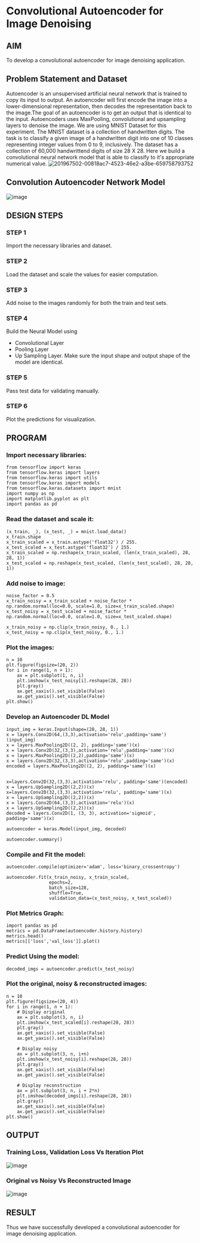 # Convolutional Autoencoder for Image Denoising

## AIM

To develop a convolutional autoencoder for image denoising application.

## Problem Statement and Dataset
Autoencoder is an unsupervised artificial neural network that is trained to copy its input to output. An autoencoder will first encode the image into a lower-dimensional representation, then decodes the representation back to the image.The goal of an autoencoder is to get an output that is identical to the input. Autoencoders uses MaxPooling, convolutional and upsampling layers to denoise the image.
We are using MNIST Dataset for this experiment. The MNIST dataset is a collection of handwritten digits. The task is to classify a given image of a handwritten digit into one of 10 classes representing integer values from 0 to 9, inclusively. The dataset has a collection of 60,000 handwrittend digits of size 28 X 28. Here we build a convolutional neural network model that is able to classify to it's appropriate numerical value.
![201967502-00818ac7-4523-46e2-a3be-659758793752](https://github.com/Aashima02/convolutional-denoising-autoencoder/assets/93427086/86b704d0-cd8f-4a7a-9672-6709713a350b)
## Convolution Autoencoder Network Model
![image](https://github.com/balaji-21005757/convolutional-denoising-autoencoder/assets/94372294/3cc015f3-a2a2-4b68-8d6b-a8008d40d859)


## DESIGN STEPS
### STEP 1
 Import the necessary libraries and dataset.
### STEP 2
 Load the dataset and scale the values for easier computation.
### STEP 3
 Add noise to the images randomly for both the train and test sets.
### STEP 4
 Build the Neural Model using

* Convolutional Layer
* Pooling Layer
* Up Sampling Layer.
Make sure the input shape and output shape of the model are identical.
### STEP 5
 Pass test data for validating manually.
### STEP 6
 Plot the predictions for visualization.


## PROGRAM

### Import necessary libraries:
```
from tensorflow import keras
from tensorflow.keras import layers
from tensorflow.keras import utils
from tensorflow.keras import models
from tensorflow.keras.datasets import mnist
import numpy as np
import matplotlib.pyplot as plt
import pandas as pd
```

### Read the dataset and scale it:
```
(x_train, _), (x_test, _) = mnist.load_data()
x_train.shape
x_train_scaled = x_train.astype('float32') / 255.
x_test_scaled = x_test.astype('float32') / 255.
x_train_scaled = np.reshape(x_train_scaled, (len(x_train_scaled), 28, 28, 1))
x_test_scaled = np.reshape(x_test_scaled, (len(x_test_scaled), 28, 28, 1))
```

### Add noise to image:
```
noise_factor = 0.5
x_train_noisy = x_train_scaled + noise_factor * np.random.normal(loc=0.0, scale=1.0, size=x_train_scaled.shape)
x_test_noisy = x_test_scaled + noise_factor * np.random.normal(loc=0.0, scale=1.0, size=x_test_scaled.shape)

x_train_noisy = np.clip(x_train_noisy, 0., 1.)
x_test_noisy = np.clip(x_test_noisy, 0., 1.)
```

### Plot the images:
```
n = 10
plt.figure(figsize=(20, 2))
for i in range(1, n + 1):
    ax = plt.subplot(1, n, i)
    plt.imshow(x_test_noisy[i].reshape(28, 28))
    plt.gray()
    ax.get_xaxis().set_visible(False)
    ax.get_yaxis().set_visible(False)
plt.show()
```

### Develop an Autoencoder DL Model
```
input_img = keras.Input(shape=(28, 28, 1))
x = layers.Conv2D(64,(3,3),activation='relu',padding='same')(input_img)
x = layers.MaxPooling2D((2, 2), padding='same')(x)
x = layers.Conv2D(32,(3,3),activation='relu',padding='same')(x)
x = layers.MaxPooling2D((2,2),padding='same')(x)
x = layers.Conv2D(32,(3,3),activation='relu',padding='same')(x)
encoded = layers.MaxPooling2D((2, 2), padding='same')(x)


x=layers.Conv2D(32,(3,3),activation='relu', padding='same')(encoded)
x = layers.UpSampling2D((2,2))(x)
x=layers.Conv2D(32,(3,3),activation='relu', padding='same')(x)
x = layers.UpSampling2D((2,2))(x)
x = layers.Conv2D(64,(3,3),activation='relu')(x)
x = layers.UpSampling2D((2,2))(x)
decoded = layers.Conv2D(1, (3, 3), activation='sigmoid', padding='same')(x)

autoencoder = keras.Model(input_img, decoded)

autoencoder.summary()

```

### Compile and Fit the model:
```
autoencoder.compile(optimizer='adam', loss='binary_crossentropy')

autoencoder.fit(x_train_noisy, x_train_scaled,
                epochs=2,
                batch_size=128,
                shuffle=True,
                validation_data=(x_test_noisy, x_test_scaled))
```

### Plot Metrics Graph:
```
import pandas as pd
metrics = pd.DataFrame(autoencoder.history.history)
metrics.head()
metrics[['loss','val_loss']].plot()
```

### Predict Using the model:
```
decoded_imgs = autoencoder.predict(x_test_noisy)
```

### Plot the original, noisy & reconstructed images:
```
n = 10
plt.figure(figsize=(20, 4))
for i in range(1, n + 1):
    # Display original
    ax = plt.subplot(3, n, i)
    plt.imshow(x_test_scaled[i].reshape(28, 28))
    plt.gray()
    ax.get_xaxis().set_visible(False)
    ax.get_yaxis().set_visible(False)

    # Display noisy
    ax = plt.subplot(3, n, i+n)
    plt.imshow(x_test_noisy[i].reshape(28, 28))
    plt.gray()
    ax.get_xaxis().set_visible(False)
    ax.get_yaxis().set_visible(False)

    # Display reconstruction
    ax = plt.subplot(3, n, i + 2*n)
    plt.imshow(decoded_imgs[i].reshape(28, 28))
    plt.gray()
    ax.get_xaxis().set_visible(False)
    ax.get_yaxis().set_visible(False)
plt.show()
```

## OUTPUT

### Training Loss, Validation Loss Vs Iteration Plot

![image](https://github.com/balaji-21005757/convolutional-denoising-autoencoder/assets/94372294/f9ef1a9e-765e-4720-bea0-3ccd3b98dd03)


### Original vs Noisy Vs Reconstructed Image

![image](https://github.com/balaji-21005757/convolutional-denoising-autoencoder/assets/94372294/6b1ee0e8-dc2c-4778-ac63-8e24f2701d5e)




## RESULT
Thus we have successfully developed a convolutional autoencoder for image denoising application.
